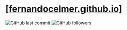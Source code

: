 # <a href="https://fernandocelmer.github.io">[fernandocelmer.github.io]</a>

![GitHub last commit](https://img.shields.io/github/last-commit/FernandoCelmer/fernandocelmer.github.io) ![GitHub followers](https://img.shields.io/github/followers/FernandoCelmer?label=Fernando%20Celmer&style=social)
